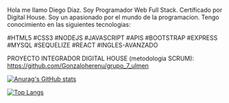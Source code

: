 Hola me llamo Diego Diaz. Soy Programador Web Full Stack. Certificado por Digital House. 
Soy un apasionado por el mundo de la programacion. Tengo conocimiento en las siguientes tecnologias:

#HTML5 #CSS3 #NODEJS #JAVASCRIPT #APIS #BOOTSTRAP #EXPRESS #MYSQL #SEQUELIZE #REACT #INGLES-AVANZADO

PROYECTO INTEGRADOR DIGITAL HOUSE (metodologia SCRUM): https://github.com/Gonzaloherenu/grupo_7_ulmen


[![Anurag's GitHub stats](https://github-readme-stats.vercel.app/api?username=diegocarlosdiaz)](https://github.com/anuraghazra/github-readme-stats)

[![Top Langs](https://github-readme-stats.vercel.app/api/top-langs/?username=diegocarlosdiaz&layout=compact)](https://github.com/anuraghazra/github-readme-stats)


